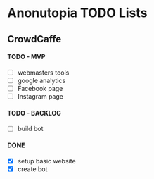 # Anonutopia TODO Lists

## CrowdCaffe

#### TODO - MVP

- [ ] webmasters tools
- [ ] google analytics
- [ ] Facebook page
- [ ] Instagram page

#### TODO - BACKLOG

- [ ] build bot

#### DONE

- [x] setup basic website
- [x] create bot
